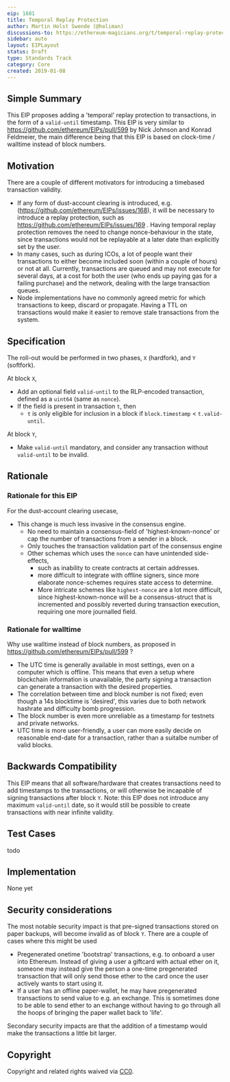 ```yaml
---
eip: 1681
title: Temporal Replay Protection
author: Martin Holst Swende (@holiman)
discussions-to: https://ethereum-magicians.org/t/temporal-replay-protection/2355
sidebar: auto
layout: EIPLayout
status: Draft
type: Standards Track
category: Core
created: 2019-01-08
---
```


## Simple Summary

This EIP proposes adding a 'temporal' replay protection to transactions, in the form of a `valid-until` timestamp.
This EIP is very similar to https://github.com/ethereum/EIPs/pull/599 by Nick Johnson and Konrad Feldmeier, the main difference
being that this EIP is based on clock-time / walltime instead of block numbers.

## Motivation

There are a couple of different motivators for introducing a timebased transaction validity.

- If any form of dust-account clearing is introduced, e.g. (https://github.com/ethereum/EIPs/issues/168), it will be necessary
  to introduce a replay protection, such as https://github.com/ethereum/EIPs/issues/169 . Having temporal replay protection removes the need
  to change nonce-behaviour in the state, since transactions would not be replayable at a later date than explicitly set by the user.
- In many cases, such as during ICOs, a lot of people want their transactions to either become included soon (within a couple of hours) or not at all. Currently,
  transactions are queued and may not execute for several days, at a cost for both the user (who ends up paying gas for a failing purchase) and the network, dealing with the large transaction queues.
- Node implementations have no commonly agreed metric for which transactions to keep, discard or propagate. Having a TTL on transactions would make it easier to remove stale transactions from the system.

## Specification

The roll-out would be performed in two phases, `X` (hardfork), and `Y` (softfork).

At block `X`,

- Add an optional field `valid-until` to the RLP-encoded transaction, defined as a `uint64` (same as `nonce`).
- If the field is present in transaction `t`, then
  - `t` is only eligible for inclusion in a block if `block.timestamp` < `t.valid-until`.

At block `Y`,

- Make `valid-until` mandatory, and consider any transaction without `valid-until` to be invalid.

## Rationale

### Rationale for this EIP

For the dust-account clearing usecase,

- This change is much less invasive in the consensus engine.
  - No need to maintain a consensus-field of 'highest-known-nonce' or cap the number of transactions from a sender in a block.
  - Only touches the transaction validation part of the consensus engine
  - Other schemas which uses the `nonce` can have unintended side-effects,
    - such as inability to create contracts at certain addresses.
    - more difficult to integrate with offline signers, since more elaborate nonce-schemes requires state access to determine.
    - More intricate schemes like `highest-nonce` are a lot more difficult, since highest-known-nonce will be a consensus-struct that is incremented and possibly reverted during transaction execution, requiring one more journalled field.

### Rationale for walltime

Why use walltime instead of block numbers, as proposed in https://github.com/ethereum/EIPs/pull/599 ?

- The UTC time is generally available in most settings, even on a computer which is offline. This means that even a setup where blockchain information is unavailable, the party signing a transaction can generate a transaction with the desired properties.
- The correlation between time and block number is not fixed; even though a 14s blocktime is 'desired', this varies due to both network hashrate and difficulty bomb progression.
- The block number is even more unreliable as a timestamp for testnets and private networks.
- UTC time is more user-friendly, a user can more easily decide on reasonable end-date for a transaction, rather than a suitalbe number of valid blocks.

## Backwards Compatibility

This EIP means that all software/hardware that creates transactions need to add timestamps to the transactions, or will otherwise be incapable of signing transactions after block `Y`. Note: this EIP does not introduce any maximum `valid-until` date, so it would still be possible to create
transactions with near infinite validity.

## Test Cases

todo

## Implementation

None yet

## Security considerations

The most notable security impact is that pre-signed transactions stored on paper backups, will become invalid as of block `Y`. There are a couple of cases where this might be used

- Pregenerated onetime 'bootstrap' transactions, e.g. to onboard a user into Ethereum. Instead of giving a user a giftcard with actual ether on it, someone may instead give the person a one-time pregenerated transaction that will only send those ether to the card once the
  user actively wants to start using it.
- If a user has an offline paper-wallet, he may have pregenerated transactions to send value to e.g. an exchange. This is sometimes done to be able to send ether to an exchange without having to go through all the hoops of bringing the paper wallet back to 'life'.

Secondary security impacts are that the addition of a timestamp would make the transactions a little bit larger.

## Copyright

Copyright and related rights waived via [CC0](https://creativecommons.org/publicdomain/zero/1.0/).
